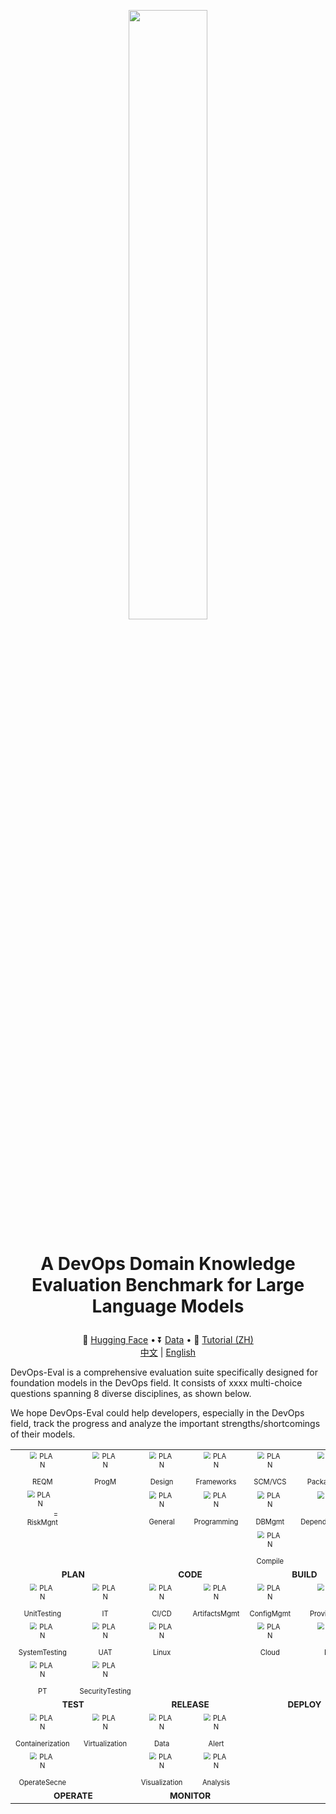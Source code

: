 <p align="center"> <img src="images/DevOps-Eval Logo.png" style="width: 50%;" id="title-icon">       </p>

# <p align="center">A DevOps Domain Knowledge Evaluation Benchmark for Large Language Models</p>

<p align="center">
  🤗 <a href="https://huggingface.co/datasets/DevOps-Eval/devopseval-exam" target="_blank">Hugging Face</a> • ⏬ <a href="#data" target="_blank">Data</a> • 📖 <a href="resources/tutorial.md" target="_blank">Tutorial (ZH)</a>
  <br>
  <a href="https://github.com/codefuse-ai/codefuse-devops-eval/blob/main/README_zh.md">   中文</a> | <a href="https://github.com/codefuse-ai/codefuse-devops-eval/blob/main/README.md"> English </a>
</p>

DevOps-Eval is a comprehensive evaluation suite specifically designed for foundation models in the DevOps field. It consists of xxxx multi-choice questions spanning 8 diverse disciplines, as shown below.

We hope DevOps-Eval could help developers, especially in the DevOps field, track the progress and analyze the important strengths/shortcomings of their models.


<center>
<table style="width: 100%; height: 100%;">
  <tr>
    <td align="center" width="60px;"><a src="images/devops_diagram_zh.jpg" style="zoom: 70%;">
            <img src="images/icon/jama.png" width="60px;" height="60px;" alt="PLAN" />
    <br />REQM</a></td>
    <td align="center" width="60px;"><a src="images/devops_diagram_zh.jpg" style="zoom: 70%;">
            <img src="images/icon/pivotal-tracker.png" width="60px;" height="60px;" alt="PLAN" />
    <br />ProgM</a></td>
    <td align="center" width="60px;"><a src="images/devops_diagram_zh.jpg" style="zoom: 70%;">
            <img src="images/icon/design.png" width="60px;" height="60px;" alt="PLAN" /> 
    <br />Design</a></td>
    <td align="center" width="60px;"><a src="images/devops_diagram_zh.jpg" style="zoom: 70%;">
            <img src="images/icon/spark.png" width="60px;" height="60px;" alt="PLAN" />
    <br />Frameworks</a></td>
    <td align="center" width="60px;"><a src="images/devops_diagram_zh.jpg" style="zoom: 70%;">
        <img src="images/icon/git.png" width="60px;" height="60px;" alt="PLAN" /> 
    <br />SCM/VCS</a></td>
    <td align="center" width="60px;"><a src="images/devops_diagram_zh.jpg" style="zoom: 70%;">
            <img src="images/icon/packer.png" width="60px;" height="60px;" alt="PLAN" />
    <br />PackageMgnt</a></td>
  </tr>
  <tr>
    <td align="center" width="60px;"><a src="images/devops_diagram_zh.jpg" style="zoom: 70%;">
            <img src="images/icon/risk.png" width="60px;" height="60px;" alt="PLAN" />=
    <br />RiskMgnt</a></td>
    <td align="center" width="60px;"> </td>
    <td align="center" width="60px;"><a src="images/devops_diagram_zh.jpg" style="zoom: 70%;">
        <img src="images/icon/programming.png" width="60px;" height="60px;" alt="PLAN" /> 
    <br />General</a></td>
    <td align="center" width="60px;"><a src="images/devops_diagram_zh.jpg" style="zoom: 70%;">
        <img src="images/icon/python.png" width="60px;" height="60px;" alt="PLAN" /> 
    <br />Programming</a></td>
    <td align="center" width="60px;"><a src="images/devops_diagram_zh.jpg" style="zoom: 70%;">
            <img src="images/icon/databases.png" width="60px;" height="60px;" alt="PLAN" />
    <br />DBMgmt</a></td>
    <td align="center" width="60px;"><a src="images/devops_diagram_zh.jpg" style="zoom: 70%;">
            <img src="images/icon/maven.png" width="60px;" height="60px;" alt="PLAN" />
    <br />DependencyMgnt</a></td>
  </tr>
  <tr>
    <td align="center" width="60px;"> </td>
    <td align="center" width="60px;"> </td>
    <td align="center" width="60px;"> </td>
    <td align="center" width="60px;"> </td>
    <td align="center" width="60px;"><a src="images/devops_diagram_zh.jpg" style="zoom: 70%;">
            <img src="images/icon/vscode.png" width="60px;" height="60px;" alt="PLAN" />
    <br />Compile</a></td>
    <td align="center" width="60px;"> </td>
  </tr>
  <tr>
    <td colspan="2" align="center"><a src="images/devops_diagram_zh.jpg" style="zoom: 85%;">
    <b>PLAN</b></a></td>
    <td colspan="2" align="center"><a src="images/devops_diagram_zh.jpg" style="zoom: 85%;">
    <b>CODE</b></a></td>
    <td colspan="2" align="center"><a src="images/devops_diagram_zh.jpg" style="zoom: 85%;">
    <b>BUILD</b></a></td>
  </tr>
  <tr>
    <td align="center" width="60px;"><a src="images/devops_diagram_zh.jpg" style="zoom: 70%;">
            <img src="images/icon/Junit.png" width="60px;" height="60px;" alt="PLAN" />
    <br />UnitTesting</a></td>
    <td align="center" width="60px;"><a src="images/devops_diagram_zh.jpg" style="zoom: 70%;">
            <img src="images/icon/selenium.png" width="60px;" height="60px;" alt="PLAN" />
    <br />IT</a></td>
    <td align="center" width="60px;"><a src="images/devops_diagram_zh.jpg" style="zoom: 70%;">
            <img src="images/icon/cicd.png" width="60px;" height="60px;" alt="PLAN" />
    <br />CI/CD</a></td>
    <td align="center" width="60px;"><a src="images/devops_diagram_zh.jpg" style="zoom: 70%;">
            <img src="images/icon/docker.png" width="60px;" height="60px;" alt="PLAN" />
    <br />ArtifactsMgmt</a></td>
    <td align="center" width="60px;"><a src="images/devops_diagram_zh.jpg" style="zoom: 70%;">
            <img src="images/icon/ansible.png" width="60px;" height="60px;" alt="PLAN" />
    <br />ConfigMgmt</a></td>
    <td align="center" width="60px;"><a src="images/devops_diagram_zh.jpg" style="zoom: 70%;">
            <img src="images/icon/terraform.png" width="60px;" height="60px;" alt="PLAN" />
    <br />Provisioning</a></td>
  </tr>
  <tr>
    <td align="center" width="60px;"><a src="images/devops_diagram_zh.jpg" style="zoom: 70%;">
            <img src="images/icon/system_testing.png" width="60px;" height="60px;" alt="PLAN" />
    <br />SystemTesting</a></td>
    <td align="center" width="60px;"><a src="images/devops_diagram_zh.jpg" style="zoom: 70%;">
                <img src="images/icon/uat.png" width="60px;" height="60px;" alt="PLAN" />
    <br />UAT</a></td>
<td align="center" width="60px;"><a src="images/devops_diagram_zh.jpg" style="zoom: 70%;">
            <img src="images/icon/linux.png" width="60px;" height="60px;" alt="PLAN" />
    <br />Linux</a></td>
    <td align="center" width="60px;"> </td>
    <td align="center" width="60px;"><a src="images/devops_diagram_zh.jpg" style="zoom: 70%;">
            <img src="images/icon/cloud.png" width="60px;" height="60px;" alt="PLAN" />
    <br />Cloud</a></td>
    <td align="center" width="60px;"><a src="images/devops_diagram_zh.jpg" style="zoom: 70%;">
            <img src="images/icon/infrastructure_as_code.svg" width="60px;" height="60px;" alt="PLAN" />
    <br />IAC</a></td>
  </tr>
  <tr>
    <td align="center" width="60px;"><a src="images/devops_diagram_zh.jpg" style="zoom: 70%;">
            <img src="images/icon/jmeter.svg" width="60px;" height="60px;" alt="PLAN" />
    <br />PT</a></td>
    <td align="center" width="60px;"><a src="images/devops_diagram_zh.jpg" style="zoom: 70%;">
            <img src="images/icon/security.png" width="60px;" height="60px;" alt="PLAN" />
    <br />SecurityTesting</a></td>
    <td align="center" width="60px;"> </td>
    <td align="center" width="60px;"> </td>
    <td align="center" width="60px;"> </td>
    <td align="center" width="60px;"> </td>

  </tr>
  <tr>
    <td colspan="2" align="center"><a src="images/devops_diagram_zh.jpg" style="zoom: 85%;">
    <b>TEST</b></a></td>
    <td colspan="2" align="center"><a src="images/devops_diagram_zh.jpg" style="zoom: 85%;">
    <b>RELEASE</b></a></td>
    <td colspan="2" align="center"><a src="images/devops_diagram_zh.jpg" style="zoom: 85%;">
    <b>DEPLOY</b></a></td>
  </tr>

  <tr>
    <td align="center" width="60px;"><a src="images/devops_diagram_zh.jpg" style="zoom: 70%;">
            <img src="images/icon/kubernetes.png" width="60px;" height="60px;" alt="PLAN" />
    <br />Containerization</a></td>
    <td align="center" width="60px;"><a src="images/devops_diagram_zh.jpg" style="zoom: 70%;">
            <img src="images/icon/virtualization.png" width="60px;" height="60px;" alt="PLAN" />
    <br />Virtualization</a></td>
    <td align="center" width="60px;"><a src="images/devops_diagram_zh.jpg" style="zoom: 70%;">
            <img src="images/icon/logging.png" width="60px;" height="60px;" alt="PLAN" />
    <br />Data</a></td>
    <td align="center" width="60px;"><a src="images/devops_diagram_zh.jpg" style="zoom: 70%;">
                <img src="images/icon/prometheus.png" width="60px;" height="60px;" alt="PLAN" />
    <br />Alert</a></td>
    <td align="center" width="60px;"> </td>
    <td align="center" width="60px;"> </td>
  </tr>
  <tr>
    <td align="center" width="60px;"><a src="images/devops_diagram_zh.jpg" style="zoom: 70%;">
            <img src="images/icon/chaos_engineering.png" width="60px;" height="60px;" alt="PLAN" />
    <br />OperateSecne</a></td>
    <td align="center" width="60px;"> </td>
    <td align="center" width="60px;"><a src="images/devops_diagram_zh.jpg" style="zoom: 70%;">
            <img src="images/icon/grafana.png" width="60px;" height="60px;" alt="PLAN" />
    <br />Visualization</a></td>
    <td align="center" width="60px;"><a src="images/devops_diagram_zh.jpg" style="zoom: 70%;">
            <img src="images/icon/observability.png" width="60px;" height="60px;" alt="PLAN" />
    <br />Analysis</a></td>
    <td align="center" width="60px;"> </td>
    <td align="center" width="60px;"> </td>

  </tr>
  <tr>
    <td colspan="2" align="center" height="10px"><a src="images/devops_diagram_zh.jpg" style="zoom: 85%;">
    <b>OPERATE</b></a></td>
    <td colspan="2" align="center" height="10px;"><a src="images/devops_diagram_zh.jpg" style="zoom: 85%;">
    <b>MONITOR</b></a></td>
    <td colspan="2" align="center" height="10px;"><b></b></td>
  </tr>
</table>
</center>


    
## News

* **[2023.09.30]** DevOps-Eval...
<br>
<br>

## Table of Contents

- [Leaderboard](#leaderboard)
- [Results On Validation Split](#results-on-validation-split)
- [Data](#data)
- [How to Evaluate](#how-to-evaluate)
- [TODO](#todo)
- [Licenses](#licenses)
- [Citation](#citation)

## Leaderboard
coming soon
<br>
<br>

## Results On Validation Split
coming soon
<br>
<br>

## Data
#### Download
* Method 1: Download the zip file (you can also simply open the following link with the browser):
  ```
  wget https://huggingface.co/datasets/DevOps-Eval/devopseval-exam/resolve/main/data.zip
  ```
  then unzip it and you may load the data with pandas:
  ```
  import os
  import pandas as pd
  
  File_Dir="devopseval-exam"
  test_df=pd.read_csv(os.path.join(File_Dir,"test","UnitTesting.csv"))
  ```
* Method 2: Directly load the dataset using [Hugging Face datasets](https://huggingface.co/datasets/DevOps-Eval/devopseval-exam):
  ```python
  from datasets import load_dataset
  dataset=load_dataset(r"DevOps-Eval/devopseval-exam",name="UnitTesting")
  
  print(dataset['val'][0])
  # {"id": 1, "question": "单元测试应该覆盖以下哪些方面？", "A": "正常路径", "B": "异常路径", "C": "边界值条件"，"D": 所有以上，"answer": "D", "explanation": ""}  ```
#### Notes
To facilitate usage, we have organized the category name handlers and English/Chinese names corresponding to 49 categories. Please refer to [category_mapping.json](https://github.com/codefuse-ai/codefuse-devops-eval/category_mapping.json) for details. The format is:

```
{
  "UnitTesting.csv": [
    "unit testing",
    "单元测试",
    {"dev": 5, "test": 32}
    "TEST"
  ],
  ...
  "file_name":[
  "English Name",
  "Chinese Name",
  "Sample Number",
  "Supercatagory Label(PLAN,CODE,BUILD,TEST,RELEASE,DEPOLY,OPERATE,MONITOR choose 1 out of 8)"
  ]
}
```
Each subject consists of two splits: dev and test.  The dev set per subject consists of five exemplars with explanations for few-shot evaluation. And the test set is for model evaluation. Labels on the test split are also released.

Below is a dev example from 'version control':

```
id: 4
question: 如何找到Git特定提交中已更改的文件列表？
A: 使用命令 `git diff --name-only SHA`
B: 使用命令 `git log --name-only SHA`
C: 使用命令 `git commit --name-only SHA`
D: 使用命令 `git clone --name-only SHA`
answer: A
explanation: 
分析原因：
git diff --name-only SHA命令会显示与SHA参数对应的提交中已修改的文件列表。参数--name-only让命令只输出文件名，而忽略其他信息。其它选项中的命令并不能实现此功能。
```

## How to Evaluate
If you need to test your own huggingface-formatted model, the overall steps are as follows:
1. Write the loader function for the model.
2. Write the context_builder function for the model.
3. Register the model in the configuration file.
4. Run the testing script.
If the model does not require any special processing after loading, and the input does not need to be converted to a specific format (e.g. chatml format or other human-bot formats), you can directly proceed to step 4 to initiate the testing.

#### 1. Write the loader function
If the model requires additional processing after loading (e.g. adjusting the tokenizer), you need to inherit the `ModelAndTokenizerLoader` class in `src.context_builder.context_builder_family.py` and override the corresponding `load_model` and `load_tokenizer` functions. You can refer to the following example:
```python
class QwenModelAndTokenizerLoader(ModelAndTokenizerLoader):
    def __init__(self):
      super().__init__()
      pass
    
    def load_model(self, model_path: str):
        model = super().load_model(model_path)
        model.generation_config = GenerationConfig.from_pretrained(model_path)
        return model

    def load_tokenizer(self, model_path: str):
        tokenizer = super().load_tokenizer(model_path)
    
        # read generation config
        with open(model_path + '/generation_config.json', 'r') as f:
        generation_config = json.load(f)
        tokenizer.pad_token_id = generation_config['pad_token_id']
        tokenizer.eos_token_id = generation_config['eos_token_id']
        return tokenizer
```

#### 2. Write the context_builder function for the Model
If the input needs to be converted to a specific format (e.g. chatml format or other human-bot formats), you need to inherit the ContextBuilder class in `src.context_builder.context_builder_family` and override the make_context function. This function is used to convert the input to the corresponding required format. An example is shown below:
```python
class QwenChatContextBuilder(ContextBuilder):
    def __init__(self):
        super().__init__()
    
    def make_context(
        self,
        model,
        tokenizer, 
        query: str,
        system: str = "you are a helpful assistant"
    ):
        '''
        model: PretrainedModel
        tokenizer: PretrainedTokenzier
        query: Input string
        system: System prompt if needed
        '''
        im_start, im_end = "<|im_start|>", "<|im_end|>"
        im_start_tokens = [tokenizer.im_start_id]
        im_end_tokens = [tokenizer.im_end_id]
        nl_tokens = tokenizer.encode("\n")

        def _tokenize_str(role, content):
            return f"{role}\n{content}", tokenizer.encode(
                role, allowed_special=set()
            ) + nl_tokens + tokenizer.encode(content, allowed_special=set())

        system_text, system_tokens_part = _tokenize_str("system", system)
        system_tokens = im_start_tokens + system_tokens_part + im_end_tokens

        raw_text = ""
        context_tokens = []

        context_tokens = system_tokens + context_tokens
        raw_text = f"{im_start}{system_text}{im_end}" + raw_text
        context_tokens += (
            nl_tokens
            + im_start_tokens
            + _tokenize_str("user", query)[1]
            + im_end_tokens
            + nl_tokens
            + im_start_tokens
            + tokenizer.encode("assistant")
            + nl_tokens
        )
        raw_text += f"\n{im_start}user\n{query}{im_end}\n{im_start}assistant\n"
        return raw_text, context_tokens
```

#### 3. Register the model in the configuration file
Go to the `model_conf.json` file in the conf directory and register the corresponding model name and the loader and context_builder that will be used for this model. Simply write the class names defined in the first and second steps for the loader and context_builder. Here is an example:
```json
{
  "Qwen-Chat": {
  "loader": "QwenModelAndTokenizerLoader",
  "context_builder": "QwenChatContextBuilder"
  }
}
```

#### 4. Execute the testing script
Run the following code to initiate the test:
```Bash
# model_path: path to the model for testing
# model_name: the model name corresponding to the model in the configuration file, default is Default, which represents using the default loader and context_builder
# model_conf_path: path to the model configuration file, usually the devopseval_dataset_fp.json file in the conf directory
# eval_dataset_list: the names of the datasets to be tested, default is all to test all datasets, if you need to test one or more datasets, use the # symbol to connect them, for example: dataset1#dataset2
# eval_dataset_fp_conf_path: path to the dataset configuration file
# eval_dataset_type: the type of testing, only supports the default test type of test dataset
# data_path: path to the evaluation dataset, fill in the downloaded dataset address
# k_shot: supports 0-5, represents the number of example prefixes added for few-shot

python src/run_eval.py \
--model_path path_to_model \
--model_name model_name_in_conf \
--model_conf_path path_to_model_conf \
--eval_dataset_list all \
--eval_dataset_fp_conf_path path_to_dataset_conf \
--eval_dataset_type test \
--data_path path_to_downloaded_devops_eval_data \
--k_shot 0
```

For example, if the evaluation dataset is downloaded to `folder1`, the code is placed in `folder2`, and the model is in `folder3`, and the model does not require custom loader and context_builder, and all zero-shot scores of all datasets need to be tested, you can use the following script to initiate the test:
```Bash
python folder2/src/run_eval.py \
--model_path folder3 \
--model_name Default \
--model_conf_path folder1/conf/model_conf.json \
--eval_dataset_list all \
--eval_dataset_fp_conf_path folder1/conf/devopseval_dataset_fp.json \
--eval_dataset_type test \
--data_path folder2 \
--k_shot 0
```
<br>

## TODO
<br>
<br>


## Citation

Please cite our paper if you use our dataset.
<br>
<br>

